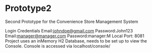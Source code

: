 # Prototype2
Second Prototype for the Convenience Store Management System

Login Credentials
  Email:johndoe@gmail.com Password:John123
  Email:manager@manager.com Password:manager:M
Local Port: 8081
Project uses an inMemory H2 Database, needs to be set up to view the Console. Console is accessed via localhost/console/
